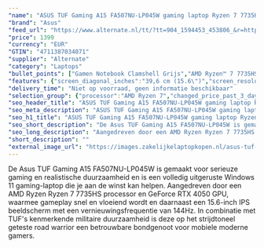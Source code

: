 ```yaml
---
"name": "ASUS TUF Gaming A15 FA507NU-LP045W gaming laptop Ryzen 7 7735HS | RTX 4050 | 16 GB | 512 GB SSD"
"brand": "Asus"
"feed_url": "https://www.alternate.nl/tt/?tt=904_1594453_453806_&r=https%3A%2F%2Fwww.alternate.nl%2Fhtml%2Fproduct%2F1887346%3Futm_source%3Dtradetracker%26utm_medium%3Dcpc%26utm_campaign%3Dtradetracker_Gaminglaptop%26utm_term%3DPL6AZNUI"
"price": 1399
"currency": "EUR"
"GTIN": "4711387034071"
"supplier": "Alternate"
"category": "Laptops"
"bullet_points": ["Gamen Notebook Clamshell Grijs","AMD Ryzen™ 7 7735HS 3,2 GHz","39,6 cm (15.6\") Full HD 1920 x 1080 Pixels IPS 16:9","16 GB DDR5-SDRAM 4800 MHz 2 x 8 GB","512 GB SSD","NVIDIA GeForce RTX 4050 6 GB NVIDIA G-SYNC AMD Radeon 680M","Wi-Fi 6 (802.11ax) Ethernet LAN 10,100,1000 Mbit/s Bluetooth 5.2","Lithium-Ion (Li-Ion) 90 Wh 240 W","Windows 11 Home 64-bit"]
"features": {"screen_diagonal_inches":"39,6 cm (15.6\")","screen_resolution":"1920 x 1080 Pixels","processor_family":"AMD Ryzen™ 7","memory_size":"16 GB","memory_type":"DDR5-SDRAM","total_storage_space":"512 GB","graphics_card":"NVIDIA GeForce RTX 4050","graphics_memory_size":"6 GB","operating_system":"Windows 11 Home","battery_capacity":"90 Wh","width":"354 mm","depth":"251 mm","weight":"2,2 kg","purpose_laptop":"Gaming"}
"delivery_time": "Niet op voorraad, geen informatie beschikbaar"
"selection_group": {"processor":"AMD Ryzen 7","changed_price_past_3_days":false,"product_family":"TUF Gaming"}
"seo_header_title": "ASUS TUF Gaming A15 FA507NU-LP045W gaming laptop Ryzen 7 7735HS | RTX 4050 | 16 GB | 512 GB SSD"
"seo_meta_description": "ASUS TUF Gaming A15 FA507NU-LP045W gaming laptop Ryzen 7 7735HS | RTX 4050 | 16 GB | 512 GB SSD"
"seo_h1_title": "ASUS TUF Gaming A15 FA507NU-LP045W gaming laptop Ryzen 7 7735HS | RTX 4050 | 16 GB | 512 GB SSD"
"seo_short_description": "De Asus TUF Gaming A15 FA507NU-LP045W is gemaakt voor serieuze gaming en realistische duurzaamheid en is een volledig uitgeruste Windows 11 gaming-laptop die je aan de winst kan helpen."
"seo_long_description": "Aangedreven door een AMD Ryzen Ryzen 7 7735HS processor en GeForce RTX 4050 GPU, waarmee gameplay snel en vloeiend wordt en daarnaast een 15. 6-inch IPS beeldscherm met een vernieuwingsfrequentie van 144Hz. In combinatie met TUF's kenmerkende militaire duurzaamheid is deze op het strijdtoneel geteste road warrior een betrouwbare bondgenoot voor mobiele moderne gamers."
"short_description": ""
"external_image_url": "https://images.zakelijkelaptopkopen.nl/asus-tuf-gaming-a15-fa507nu-lp045w-gaming-laptop-ryzen-7-7735hs-rtx-4050-16-gb-512-gb-ssd.webp"
---
```


De Asus TUF Gaming A15 FA507NU-LP045W is gemaakt voor serieuze gaming en realistische duurzaamheid en is een volledig uitgeruste Windows 11 gaming-laptop die je aan de winst kan helpen. Aangedreven door een AMD Ryzen Ryzen 7 7735HS processor en GeForce RTX 4050 GPU, waarmee gameplay snel en vloeiend wordt en daarnaast een 15.6-inch IPS beeldscherm met een vernieuwingsfrequentie van 144Hz. In combinatie met TUF's kenmerkende militaire duurzaamheid is deze op het strijdtoneel geteste road warrior een betrouwbare bondgenoot voor mobiele moderne gamers.